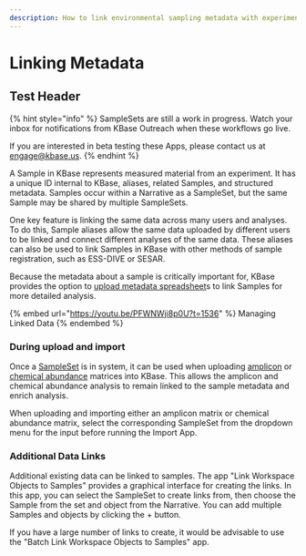 ```yaml
---
description: How to link environmental sampling metadata with experimental data.
---
```


# Linking Metadata

## Test Header

{% hint style="info" %}
SampleSets are still a work in progress. Watch your inbox for notifications from KBase Outreach when these workflows go live.&#x20;

If you are interested in beta testing these Apps, please contact us at engage@kbase.us.
{% endhint %}

A Sample in KBase represents measured material from an experiment. It has a unique ID internal to KBase, aliases, related Samples, and structured metadata. Samples occur within a Narrative as a SampleSet, but the same Sample may be shared by multiple SampleSets.&#x20;

One key feature is linking the same data across many users and analyses. To do this, Sample aliases allow the same data uploaded by different users to be linked and connect different analyses of the same data. These aliases can also be used to link Samples in KBase with other methods of sample registration, such as ESS-DIVE or SESAR.&#x20;

Because the metadata about a sample is critically important for, KBase provides the option to [upload metadata spreadsheet](../upload-download-guide/sampleset.md)s to link Samples for more detailed analysis.

{% embed url="https://youtu.be/PFWNWji8p0U?t=1536" %}
Managing Linked Data
{% endembed %}

### During upload and import

Once a [SampleSet](../upload-download-guide/sampleset.md) is in system, it can be used when uploading [amplicon](../upload-download-guide/amplicon-matrix.md) or [chemical abundance](../upload-download-guide/chemical-abundance-matrix.md) matrices into KBase. This allows the amplicon and chemical abundance analysis to remain linked to the sample metadata and enrich analysis.

When uploading and importing either an amplicon matrix or chemical abundance matrix, select the corresponding SampleSet from the dropdown menu for the input before running the Import App.

### Additional Data Links

Additional existing data can be linked to samples. The app "Link Workspace Objects to Samples" provides a graphical interface for creating the links. In this app, you can select the SampleSet to create links from, then choose the Sample from the set and object from the Narrative. You can add multiple Samples and objects by clicking the + button.&#x20;

If you have a large number of links to create, it would be advisable to use the "Batch Link Workspace Objects to Samples" app.&#x20;
